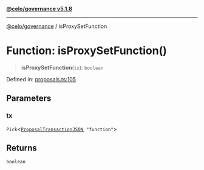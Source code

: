 [**@celo/governance v5.1.8**](../README.md)

***

[@celo/governance](../README.md) / isProxySetFunction

# Function: isProxySetFunction()

> **isProxySetFunction**(`tx`): `boolean`

Defined in: [proposals.ts:105](https://github.com/celo-org/developer-tooling/blob/master/packages/sdk/governance/src/proposals.ts#L105)

## Parameters

### tx

`Pick`\<[`ProposalTransactionJSON`](../interfaces/ProposalTransactionJSON.md), `"function"`\>

## Returns

`boolean`
